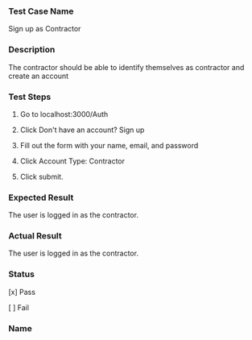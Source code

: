 ###  Test Case Name

Sign up as Contractor

### Description

The contractor should be able to identify themselves as contractor and create an account

### Test Steps

1. Go to localhost:3000/Auth

2. Click Don't have an account? Sign up

3. Fill out the form with your name, email, and password
4. Click Account Type: Contractor
5. Click submit.

### Expected Result

The user is logged in as the contractor.

### Actual Result

The user is logged in as the contractor.

### Status

[x] Pass

[  ] Fail 

### Name

